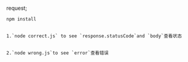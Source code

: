 request;

```
npm install
```

```

1.`node correct.js` to see `response.statusCode`and `body`查看状态


2.`node wrong.js`to see `error`查看错误